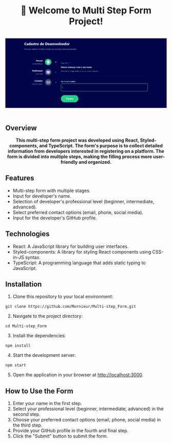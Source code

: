 <div align='center'>
  <h1>👤 Welcome to Multi Step Form Project!</h1>
</div>

<br />

<div align='center'>

  <img src="./public/multi-step-form.png" alt='project image' width='600'  />
</div>

<br />

## Overview

<div align='center'>
  <strong>This multi-step form project was developed using React, Styled-components, and TypeScript. The form's purpose is to collect detailed information from developers interested in registering on a platform. The form is divided into multiple steps, making the filling process more user-friendly and organized.
</strong>
</div>

## Features

- Multi-step form with multiple stages.
- Input for developer's name.
- Selection of developer's professional level (beginner, intermediate, advanced).
- Select preferred contact options (email, phone, social media).
- Input for the developer's GitHub profile.

## Technologies

- React: A JavaScript library for building user interfaces.
- Styled-components: A library for styling React components using CSS-in-JS syntax.
- TypeScript: A programming language that adds static typing to JavaScript.

## Installation

1. Clone this repository to your local environment:

```
git clone https://github.com/Mornieur/Multi-step_Form.git
```

2. Navigate to the project directory:

```
cd Multi-step_Form
```

3. Install the dependencies:

```
npm install
```

4. Start the development server:

```
npm start
```

5. Open the application in your browser at [http://localhost:3000](http://localhost:3000).

## How to Use the Form

1. Enter your name in the first step.
2. Select your professional level (beginner, intermediate, advanced) in the second step.
3. Choose your preferred contact options (email, phone, social media) in the third step.
4. Provide your GitHub profile in the fourth and final step.
5. Click the "Submit" button to submit the form.
